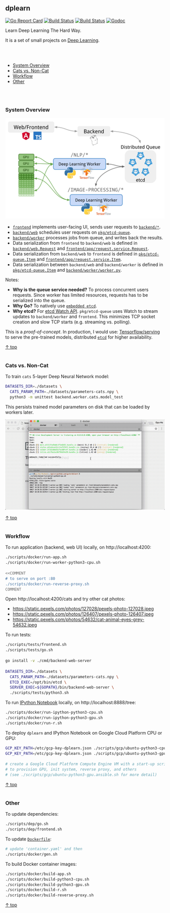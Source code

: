 ## dplearn

[![Go Report Card](https://goreportcard.com/badge/github.com/gyuho/dplearn?style=flat-square)](https://goreportcard.com/report/github.com/gyuho/dplearn)
[![Build Status](https://img.shields.io/travis/gyuho/dplearn.svg?style=flat-square)](https://travis-ci.org/gyuho/dplearn)
[![Build Status](https://semaphoreci.com/api/v1/gyuho/dplearn/branches/master/shields_badge.svg)](https://semaphoreci.com/gyuho/dplearn)
[![Godoc](https://img.shields.io/badge/go-documentation-blue.svg?style=flat-square)](https://godoc.org/github.com/gyuho/etcdlabs)

Learn Deep Learning The Hard Way.

It is a set of small projects on [Deep Learning](https://en.wikipedia.org/wiki/Deep_learning).

<br><br>

- [System Overview](#system-overview)
- [Cats vs. Non-Cat](#cats-vs-non-cat)
- [Workflow](#workflow)
- [Other](#other)

<br><br>

### System Overview

<img src="./dplearn-architecture.png" alt="dplearn-architecture" width="620">

- [`frontend`](https://github.com/gyuho/dplearn/tree/master/frontend) implements user-facing UI, sends user requests to [`backend/*`](https://github.com/gyuho/dplearn/tree/master/backend).
- [`backend/web`](https://github.com/gyuho/dplearn/tree/master/backend/web) schedules user requests on [`pkg/etcd-queue`](https://github.com/gyuho/dplearn/tree/master/pkg/etcd-queue).
- [`backend/worker`](https://github.com/gyuho/dplearn/tree/master/backend/worker) processes jobs from queue, and writes back the results.
- Data serialization from `frontend` to `backend/web` is defined in [`backend/web.Request`](https://github.com/gyuho/dplearn/blob/master/backend/web/handler.go) and [`frontend/app/request.service.Request`](https://github.com/gyuho/dplearn/blob/master/frontend/app/request.service.ts).
- Data serialization from `backend/web` to `frontend` is defined in [`pkg/etcd-queue.Item`](https://github.com/gyuho/dplearn/blob/master/pkg/etcd-queue/item.go) and [`frontend/app/request.service.Item`](https://github.com/gyuho/dplearn/blob/master/frontend/app/request.service.ts).
- Data serialization between `backend/web` and `backend/worker` is defined in [`pkg/etcd-queue.Item`](https://github.com/gyuho/dplearn/blob/master/pkg/etcd-queue/item.go) and [`backend/worker/worker.py`](https://github.com/gyuho/dplearn/blob/master/backend/worker/worker.py).

Notes:

- **Why is the queue service needed?** To process concurrent users requests. Since worker has limited resources, requests has to be serialized into the queue.
- **Why Go?** To natively use [`embedded etcd`](https://github.com/coreos/etcd/tree/master/embed).
- **Why etcd?** For [etcd Watch API](https://godoc.org/github.com/coreos/etcd/clientv3#Watcher). `pkg/etcd-queue` uses Watch to stream updates to `backend/worker` and `frontend`. This minimizes TCP socket creation and slow TCP starts (e.g. streaming vs. polling).

This is a *proof-of-concept*. In production, I would use: [Tensorflow/serving](https://tensorflow.github.io/serving/) to serve the pre-trained models, distributed [`etcd`](https://github.com/coreos/etcd) for higher availability.

[↑ top](#dplearn)
<br><br>


### Cats vs. Non-Cat

To train `cats` 5-layer Deep Neural Network model:

```bash
DATASETS_DIR=./datasets \
  CATS_PARAM_PATH=./datasets/parameters-cats.npy \
  python3 -m unittest backend.worker.cats.model_test
```

This persists trained model parameters on disk that can be loaded by workers later.

<img src="./dplearn-cats.gif" alt="dplearn-cats" width="550">

[↑ top](#dplearn)
<br><br>


### Workflow

To run application (backend, web UI) locally, on http://localhost:4200:

```bash
./scripts/docker/run-app.sh
./scripts/docker/run-worker-python3-cpu.sh

<<COMMENT
# to serve on port :80
./scripts/docker/run-reverse-proxy.sh
COMMENT
```

Open http://localhost:4200/cats and try other cat photos:

- https://static.pexels.com/photos/127028/pexels-photo-127028.jpeg
- https://static.pexels.com/photos/126407/pexels-photo-126407.jpeg
- https://static.pexels.com/photos/54632/cat-animal-eyes-grey-54632.jpeg

To run tests:

```bash
./scripts/tests/frontend.sh
./scripts/tests/go.sh

go install -v ./cmd/backend-web-server

DATASETS_DIR=./datasets \
  CATS_PARAM_PATH=./datasets/parameters-cats.npy \
  ETCD_EXEC=/opt/bin/etcd \
  SERVER_EXEC=${GOPATH}/bin/backend-web-server \
  ./scripts/tests/python3.sh
```

To run [IPython Notebook](https://ipython.org) locally, on http://localhost:8888/tree:

```bash
./scripts/docker/run-ipython-python3-cpu.sh
./scripts/docker/run-ipython-python3-gpu.sh
./scripts/docker/run-r.sh
```

To deploy `dplearn` and IPython Notebook on Google Cloud Platform CPU or GPU:

```bash
GCP_KEY_PATH=/etc/gcp-key-dplearn.json ./scripts/gcp/ubuntu-python3-cpu.gcp.sh
GCP_KEY_PATH=/etc/gcp-key-dplearn.json ./scripts/gcp/ubuntu-python3-gpu.gcp.sh

# create a Google Cloud Platform Compute Engine VM with a start-up script
# to provision GPU, init system, reverse proxy, and others
# (see ./scripts/gcp/ubuntu-python3-gpu.ansible.sh for more detail)
```

[↑ top](#dplearn)
<br><br>


### Other

To update dependencies:

```bash
./scripts/dep/go.sh
./scripts/dep/frontend.sh
```

To update [`Dockerfile`](./dockerfiles):

```bash
# update 'container.yaml' and then
./scripts/docker/gen.sh
```

To build Docker container images:

```bash
./scripts/docker/build-app.sh
./scripts/docker/build-python3-cpu.sh
./scripts/docker/build-python3-gpu.sh
./scripts/docker/build-r.sh
./scripts/docker/build-reverse-proxy.sh
```

[↑ top](#dplearn)
<br><br>

